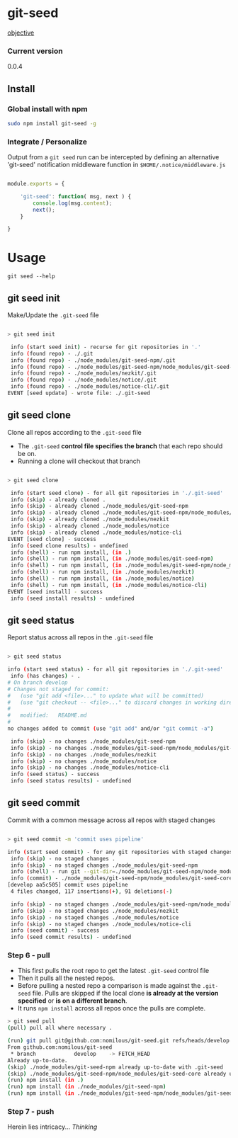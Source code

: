 git-seed
========

[objective](https://github.com/nomilous/git-seed/blob/master/objective)

### Current version 

0.0.4

Install
-------

### Global install with npm

```bash
sudo npm install git-seed -g
```

### Integrate / Personalize

Output from a `git seed` run can be intercepted by defining an alternative 'git-seed' notification middleware function in `$HOME/.notice/middleware.js`

```js

module.exports = {

    'git-seed': function( msg, next ) {
        console.log(msg.content);
        next();
    }

}

```

Usage
=====

```
git seed --help
```

git seed init
-------------

Make/Update the `.git-seed` file

```bash

> git seed init

 info (start seed init) - recurse for git repositories in '.'
 info (found repo) - ./.git
 info (found repo) - ./node_modules/git-seed-npm/.git
 info (found repo) - ./node_modules/git-seed-npm/node_modules/git-seed-core/.git
 info (found repo) - ./node_modules/nezkit/.git
 info (found repo) - ./node_modules/notice/.git
 info (found repo) - ./node_modules/notice-cli/.git
EVENT [seed update] - wrote file: ./.git-seed

```

git seed clone
--------------

Clone all repos according to the `.git-seed` file

* The `.git-seed` **control file specifies the branch** that each repo should be on.
* Running a clone will checkout that branch

```bash

> git seed clone

 info (start seed clone) - for all git repositories in './.git-seed'
 info (skip) - already cloned .
 info (skip) - already cloned ./node_modules/git-seed-npm
 info (skip) - already cloned ./node_modules/git-seed-npm/node_modules/git-seed-core
 info (skip) - already cloned ./node_modules/nezkit
 info (skip) - already cloned ./node_modules/notice
 info (skip) - already cloned ./node_modules/notice-cli
EVENT [seed clone] - success
 info (seed clone results) - undefined
 info (shell) - run npm install, (in .)
 info (shell) - run npm install, (in ./node_modules/git-seed-npm)
 info (shell) - run npm install, (in ./node_modules/git-seed-npm/node_modules/git-seed-core)
 info (shell) - run npm install, (in ./node_modules/nezkit)
 info (shell) - run npm install, (in ./node_modules/notice)
 info (shell) - run npm install, (in ./node_modules/notice-cli)
EVENT [seed install] - success
 info (seed install results) - undefined

```

git seed status
---------------

Report status across all repos in the `.git-seed` file

```bash

> git seed status

info (start seed status) - for all git repositories in './.git-seed'
 info (has changes) - .
# On branch develop
# Changes not staged for commit:
#   (use "git add <file>..." to update what will be committed)
#   (use "git checkout -- <file>..." to discard changes in working directory)
#
#   modified:   README.md
#
no changes added to commit (use "git add" and/or "git commit -a")

 info (skip) - no changes ./node_modules/git-seed-npm
 info (skip) - no changes ./node_modules/git-seed-npm/node_modules/git-seed-core
 info (skip) - no changes ./node_modules/nezkit
 info (skip) - no changes ./node_modules/notice
 info (skip) - no changes ./node_modules/notice-cli
 info (seed status) - success
 info (seed status results) - undefined

```


git seed commit
---------------

Commit with a common message across all repos with staged changes

```bash

> git seed commit -m 'commit uses pipeline'

info (start seed commit) - for any git repositories with staged changes in './.git-seed' 
 info (skip) - no staged changes .
 info (skip) - no staged changes ./node_modules/git-seed-npm
 info (shell) - run git --git-dir=./node_modules/git-seed-npm/node_modules/git-seed-core/.git --work-tree=./node_modules/git-seed-npm/node_modules/git-seed-core commit -m commit uses pipeline
 info (commit) - ./node_modules/git-seed-npm/node_modules/git-seed-core
[develop aa5c505] commit uses pipeline
 4 files changed, 117 insertions(+), 91 deletions(-)

 info (skip) - no staged changes ./node_modules/git-seed-npm/node_modules/git-seed-core
 info (skip) - no staged changes ./node_modules/nezkit
 info (skip) - no staged changes ./node_modules/notice
 info (skip) - no staged changes ./node_modules/notice-cli
 info (seed commit) - success
 info (seed commit results) - undefined

```


### Step 6 - pull

* This first pulls the root repo to get the latest `.git-seed` control file
* Then it pulls all the nested repos.
* Before pulling a nested repo a comparison is made against the `.git-seed` file. Pulls are skipped if the local clone **is already at the version specified** or **is on a different branch**.
* It runs `npm install` across all repos once the pulls are complete.

```bash
> git seed pull
(pull) pull all where necessary . 

(run) git pull git@github.com:nomilous/git-seed.git refs/heads/develop (in .)
From github.com:nomilous/git-seed
 * branch            develop    -> FETCH_HEAD
Already up-to-date.
(skip) ./node_modules/git-seed-npm already up-to-date with .git-seed
(skip) ./node_modules/git-seed-npm/node_modules/git-seed-core already up-to-date with .git-seed
(run) npm install (in .)
(run) npm install (in ./node_modules/git-seed-npm)
(run) npm install (in ./node_modules/git-seed-npm/node_modules/git-seed-core)

```


### Step 7 - push

Herein lies intricacy... *Thinking*

